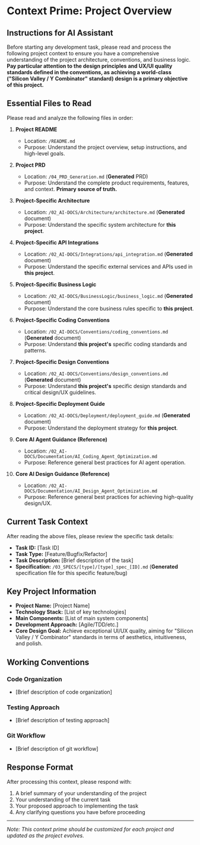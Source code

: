 # Context Prime: Project Overview

## Instructions for AI Assistant

Before starting any development task, please read and process the following project context to ensure you have a comprehensive understanding of the project architecture, conventions, and business logic. **Pay particular attention to the design principles and UX/UI quality standards defined in the conventions, as achieving a world-class ("Silicon Valley / Y Combinator" standard) design is a primary objective of this project.**

## Essential Files to Read

Please read and analyze the following files in order:

1. **Project README**

   - Location: `/README.md`
   - Purpose: Understand the project overview, setup instructions, and high-level goals.

2. **Project PRD**

   - Location: `/04_PRD_Generation.md` (**Generated** PRD)
   - Purpose: Understand the complete product requirements, features, and context. **Primary source of truth.**

3. **Project-Specific Architecture**

   - Location: `/02_AI-DOCS/Architecture/architecture.md` (**Generated** document)
   - Purpose: Understand the specific system architecture for **this project**.

4. **Project-Specific API Integrations**

   - Location: `/02_AI-DOCS/Integrations/api_integration.md` (**Generated** document)
   - Purpose: Understand the specific external services and APIs used in **this project**.

5. **Project-Specific Business Logic**

   - Location: `/02_AI-DOCS/BusinessLogic/business_logic.md` (**Generated** document)
   - Purpose: Understand the core business rules specific to **this project**.

6. **Project-Specific Coding Conventions**

   - Location: `/02_AI-DOCS/Conventions/coding_conventions.md` (**Generated** document)
   - Purpose: Understand **this project's** specific coding standards and patterns.

7. **Project-Specific Design Conventions**

   - Location: `/02_AI-DOCS/Conventions/design_conventions.md` (**Generated** document)
   - Purpose: Understand **this project's** specific design standards and critical design/UX guidelines.

8. **Project-Specific Deployment Guide**

   - Location: `/02_AI-DOCS/Deployment/deployment_guide.md` (**Generated** document)
   - Purpose: Understand the deployment strategy for **this project**.

9. **Core AI Agent Guidance (Reference)**

   - Location: `/02_AI-DOCS/Documentation/AI_Coding_Agent_Optimization.md`
   - Purpose: Reference general best practices for AI agent operation.

10. **Core AI Design Guidance (Reference)**
    - Location: `/02_AI-DOCS/Documentation/AI_Design_Agent_Optimization.md`
    - Purpose: Reference general best practices for achieving high-quality design/UX.

## Current Task Context

After reading the above files, please review the specific task details:

- **Task ID:** [Task ID]
- **Task Type:** [Feature/Bugfix/Refactor]
- **Task Description:** [Brief description of the task]
- **Specification:** `/03_SPECS/[type]/[type]_spec_[ID].md` (**Generated** specification file for this specific feature/bug)

## Key Project Information

- **Project Name:** [Project Name]
- **Technology Stack:** [List of key technologies]
- **Main Components:** [List of main system components]
- **Development Approach:** [Agile/TDD/etc.]
- **Core Design Goal:** Achieve exceptional UI/UX quality, aiming for "Silicon Valley / Y Combinator" standards in terms of aesthetics, intuitiveness, and polish.

## Working Conventions

### Code Organization

- [Brief description of code organization]

### Testing Approach

- [Brief description of testing approach]

### Git Workflow

- [Brief description of git workflow]

## Response Format

After processing this context, please respond with:

1. A brief summary of your understanding of the project
2. Your understanding of the current task
3. Your proposed approach to implementing the task
4. Any clarifying questions you have before proceeding

---

_Note: This context prime should be customized for each project and updated as the project evolves._
